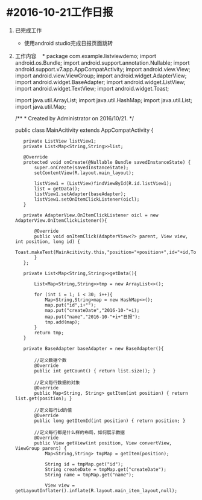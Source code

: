 #2016-10-21工作日报
==================

1. 已完成工作 
    * 使用android studio完成日报页面跳转
2. 工作内容
    * package com.example.listviewdemo;
      import android.os.Bundle;
      import android.support.annotation.Nullable;
      import android.support.v7.app.AppCompatActivity;
      import android.view.View;
      import android.view.ViewGroup;
      import android.widget.AdapterView;
      import android.widget.BaseAdapter;
      import android.widget.ListView;
      import android.widget.TextView;
      import android.widget.Toast;
      
      import java.util.ArrayList;
      import java.util.HashMap;
      import java.util.List;
      import java.util.Map;
      
      /**
       * Created by Administrator on 2016/10/21.
       */
      
      public class MainAcitivity extends AppCompatActivity {
      
          private ListView listView1;
          private List<Map<String,String>>list;
      
          @Override
          protected void onCreate(@Nullable Bundle savedInstanceState) {
              super.onCreate(savedInstanceState);
              setContentView(R.layout.main_layout);
      
              listView1 = (ListView)findViewById(R.id.listView1);
              list = getData();
              listView1.setAdapter(baseAdapter);
              listView1.setOnItemClickListener(oicl);
          }
      
          private AdapterView.OnItemClickListener oicl = new AdapterView.OnItemClickListener(){
      
              @Override
              public void onItemClick(AdapterView<?> parent, View view, int position, long id) {
                  Toast.makeText(MainAcitivity.this,"position="+position+",id="+id,Toast.LENGTH_LONG).show();
              }
          };
      
          private List<Map<String,String>>getData(){
      
              List<Map<String,String>>tmp = new ArrayList<>();
      
              for (int i = 1; i < 30; i++){
                  Map<String,String>map = new HashMap<>();
                  map.put("id",i+"");
                  map.put("createDate","2016-10-"+i);
                  map.put("name","2016-10-"+i+"日报");
                  tmp.add(map);
              }
              return tmp;
          }
      
          private BaseAdapter baseAdapter = new BaseAdapter(){
      
              //定义数据个数
              @Override
              public int getCount() { return list.size(); }
      
              //定义每行数据的对象
              @Override
              public Map<String, String> getItem(int position) { return list.get(position); }
      
              //定义每行id的值
              @Override
              public long getItemId(int position) { return position; }
      
              //定义每行都是什么样的布局，如何展示数据
              @Override
              public View getView(int position, View convertView, ViewGroup parent) {
                  Map<String,String> tmpMap = getItem(position);
      
                  String id = tmpMap.get("id");
                  String createDate = tmpMap.get("createDate");
                  String name = tmpMap.get("name");
      
                  View view = getLayoutInflater().inflate(R.layout.main_item_layout,null);

